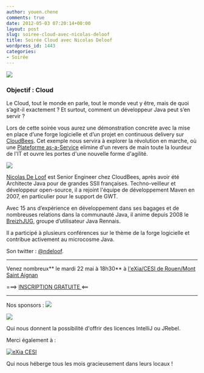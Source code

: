 ```yaml
---
author: youen.chene
comments: true
date: 2012-05-03 07:20:14+00:00
layout: post
slug: soiree-cloud-avec-nicolas-deloof
title: Soirée Cloud avec Nicolas Deloof
wordpress_id: 1443
categories:
- Soirée
---
```


[![](http://www.normandyjug.org/wp-content/uploads/2012/05/images-300x126.jpg)](http://www.normandyjug.org/wp-content/uploads/2012/05/images.jpeg)


### Objectif : Cloud




Le Cloud, tout le monde en parle, tout le monde veut y être, mais de quoi s’agit-il exactement ? Et surtout, comment un développeur Java peut s’en servir ?




Lors de cette soirée vous aurez une démonstration concrète avec la mise en place d’une forge logicielle et d’un projet en continuous delivery sur [CloudBees](http://www.cloudbees.com/). Cet exemple nous servira à explorer la révolution en marche, où une [Plateforme as-a-Service](http://fr.wikipedia.org/wiki/Platform_as_a_service) elimine d'un revers de main toute la lourdeur de l'IT et ouvre les portes d'une nouvelle forme d'agilité.



[![](http://www.normandyjug.org/wp-content/uploads/2012/05/IMG_5118-200x300.jpg)](http://www.normandyjug.org/wp-content/uploads/2012/05/IMG_5118.jpg)


[Nicolas De Loof](http://blog.loof.fr/) est Senior Engineer chez CloudBees, après avoir été Architecte Java pour de grandes SSII françaises. Techno-veilleur et développeur open-source, il a rejoint l'équipe de développement Maven en 2007, en particulier pour le support de GWT.




Avec 15 ans d’expérience en développement dans ses bagages et de nombreuses relations dans la communauté Java, il anime depuis 2008 le [BreizhJUG](http://www.breizhjug.org/), groupe d’utilisateur Java Rennais.




Il a participé à plusieurs conférences sur le thème de la forge logicielle et contribue activement au microcosme Java.




Son twitter : [@ndeloof](https://twitter.com/#!/ndeloof).










* * *




Venez nombreux** le mardi 22 mai à 18h30** à [l'eXia/CESI de Rouen/Mont Saint Aignan](http://maps.google.fr/maps?oe=utf-8&rls=com.ubuntu:en-US:official&client=firefox-a&um=1&ie=UTF-8&q=eXia+CESI+Rouen&fb=1&gl=fr&hq=eXia+CESI&hnear=Rouen&cid=0,0,14303900307713815448&ei=VLLMSrNth5OMB4j5_YIH&sa=X&oi=local_result&ct=image&resnum=1)




===> [INSCRIPTION GRATUITE ](http://jugevents.org/jugevents/event/45724)<==






* * *





Nos sponsors :
[![](http://www.normandyjug.org/wp-content/uploads/2009/12/logo_enovea.jpg)](http://www.enovea.net/)

[![](http://www.normandyjug.org/wp-content/uploads/2011/04/agileit1.png)](http://www.normandyjug.org/wp-content/uploads/2011/04/agileit1.png)



Qui nous donnent la possibilité d'offrir des licences IntelliJ ou JRebel.

Merci également à :

[![eXia CESI](http://www.normandyjug.org/wp-content/uploads/2011/04/logo.png)](http://www.normandyjug.org/wp-content/uploads/2011/04/logo.png)

Qui nous héberge tous les mois gracieusement dans leurs locaux !
